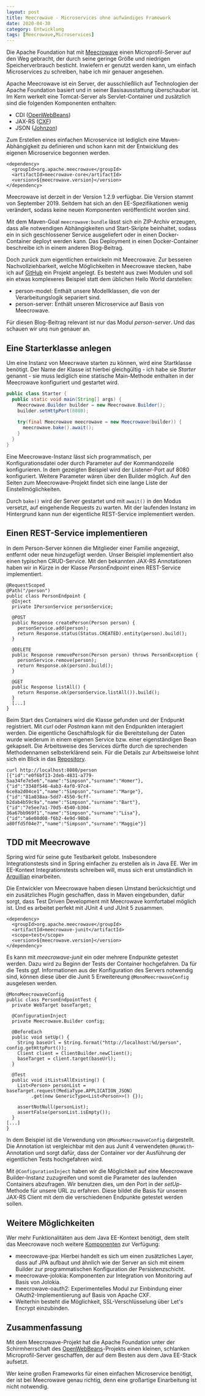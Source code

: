 ```yaml
---
layout: post
title: Meecrowave - Microservices ohne aufwändiges Framework
date: 2020-04-30
category: Entwicklung
tags: [Meecrowave,Microservices]
---
```

Die Apache Foundation hat mit [Meecrowave][meecrowave] einen Microprofil-Server auf den Weg gebracht, der durch
seine geringe Größe und niedrigen Speicherverbrauch besticht. Inwiefern er genutzt werden kann, um
einfach Microservices zu schreiben, habe ich mir genauer angesehen.

<!--more-->

Apache Meecrowave ist ein Server, der ausschließlich auf Technologien der Apache Foundation basiert
und in seiner Basisausstattung überschaubar ist. Im Kern werkelt eine Tomcat-Server als
Servlet-Container und zusätzlich sind die folgenden Komponenten enthalten:

* CDI ([OpenWebBeans][openwebbeans])
* JAX-RS ([CXF][cxf])
* JSON ([Johnzon][johnzon])

Zum Erstellen eines einfachen Microservice ist lediglich eine Maven-Abhängigkeit zu definieren und
schon kann mit der Entwicklung des eigenen Microservice begonnen werden.

```
<dependency>
  <groupId>org.apache.meecrowave</groupId>
  <artifactId>meecrowave-core</artifactId>
  <version>${meecrowave.version}</version>
</dependency>
```

Meecrowave ist derzeit in der Version 1.2.9 verfügbar. Die Version stammt von September 2019. Seitdem
hat sich an den EE-Spezifikationen wenig verändert, sodass keine neuen Komponenten veröffentlicht
worden sind.

Mit dem Maven-Goal `meecrowave:bundle` lässt sich ein ZIP-Archiv erzeugen, dass alle notwendigen
Abhängigkeiten und Start-Skripte beinhaltet, sodass ein in sich geschlossener Service ausgeliefert
oder in einen Docker-Container deployt werden kann. Das Deployment in einen Docker-Container
beschreibe ich in einem anderen Blog-Beitrag.

Doch zurück zum eigentlichen entwickeln mit Meecrowave. Zur besseren Nachvollziehbarkeit, welche 
Möglichkeiten in Meecrowave stecken, habe ich auf [GitHub][github] ein Projekt angelegt. Es besteht aus zwei
Modulen und soll ein etwas komplexeres Beispiel statt dem üblichen Hello World darstellen:

* person-model: Enthält unsere Modellklassen, die von der Verarbeitungslogik separiert sind.
* person-server: Enthält unseren Microservice auf Basis von Meecrowave.

Für diesen Blog-Beitrag relevant ist nur das Modul _person-server_. Und das schauen wir uns nun
genauer an.

## Eine Starterklasse anlegen

Um eine Instanz von Meecrwave starten zu können, wird eine Startklasse benötigt. Der Name der Klasse
ist hierbei gleichgültig - ich habe sie _Starter_ genannt - sie muss lediglich eine statische
Main-Methode enthalten in der Meecrowave konfiguriert und gestartet wird.

```java
public class Starter {
  public static void main(String[] args) {
    Meecrowave.Builder builder = new Meecrowave.Builder();
    builder.setHttpPort(8080);
    
    try(final Meecrowave meecrowave = new Meecrowave(builder)) {
      meecrowave.bake().await();
    }
  }
}
```

Eine Meecrowave-Instanz lässt sich programmatisch, per Konfigurationsdatei oder durch Parameter auf
der Kommandozeile konfigurieren. In dem gezeigten Beispiel wird der Listener-Port auf 8080
konfiguriert. Weitere Parameter wären über den Builder möglich. Auf den Seiten zum
Meecrowave-Projekt findet sich eine lange Liste der Einstellmöglichkeiten.

Durch `bake()` wird der Server gestartet und mit `await()` in den Modus versetzt, auf eingehende
Requests zu warten. Mit der laufenden Instanz im Hintergrund kann nun der eigentliche REST-Service
implementiert werden.

## Einen REST-Service implementieren

In dem Person-Server können die Mitglieder einer Familie angezeigt, entfernt oder neue hinzugefügt
werden. Unser Beispiel implementiert also einen typischen CRUD-Service. Mit den bekannten JAX-RS
Annotationen haben wir in Kürze in der Klasse _PersonEndpoint_ einen REST-Service implementiert.

```
@RequestScoped
@Path("/person")
public class PersonEndpoint {
  @Inject
  private IPersonService personService;
	
  @POST
  public Response createPerson(Person person) {
    personService.add(person);
    return Response.status(Status.CREATED).entity(person).build();
  }
	
  @DELETE
  public Response removePerson(Person person) throws PersonException {
    personService.remove(person);
    return Response.ok(person).build();
  }
	
  @GET
  public Response listAll() {
    return Response.ok(personService.listAll()).build();
  }
  [...]
}
``` 

Beim Start des Containers wird die Klasse gefunden und der Endpunkt registriert. Mit _curl_ oder
_Postman_ kann mit den Endpunkten interagiert werden. Die eigentliche Geschäftslogik für die
Bereitstellung der Daten wurde wiederum in einem eigenen Service bzw. einer eigenständigen Bean
gekapselt. Die Arbeitsweise des Services dürfte durch die sprechenden Methodennamen selbsterklärend
sein. Für die Details zur Arbeitsweise lohnt sich ein Blick in das [Repository][github].


```
curl http://localhost:8080/person
[{"id":"e0f6bf13-2deb-4831-a779-5aa34fe7e5e6","name":"Simpson","surname":"Homer"},
{"id":"3348f546-4ab3-4af0-97c4-6ce8a2d04ce1","name":"Simpson","surname":"Marge"},
{"id":"81a038aa-5dd7-4550-9cff-b2dab4b59c9a","name":"Simpson","surname":"Bart"},
{"id":"7e5ee7a1-70d5-4540-b304-36a67bb969f1","name":"Simpson","surname":"Lisa"},
{"id":"a6e08d08-f6b2-4e9d-98b8-a80ffd5f04e7","name":"Simpson","surname":"Maggie"}]
```

## TDD mit Meecrowave

Spring wird für seine gute Testbarkeit gelobt. Insbesondere Integrationstests sind in Spring
einfacher zu erstellen als in Java EE. Wer im EE-Kontext Integrationstests schreiben will, muss sich
erst umständlich in [Arquillian][arquillian] einarbeiten.

Die Entwickler von Meecrowave haben diesen Umstand berücksichtigt und ein zusätzliches Plugin
geschaffen, dass in Maven eingebunden, dafür sorgt, dass Test Driven Development mit Meecrowave
komfortabel möglich ist. Und es arbeitet perfekt mit JUnit 4 und JUnit 5 zusammen.

```
<dependency>
  <groupId>org.apache.meecrowave</groupId>
  <artifactId>meecrowave-junit</artifactId>
  <scope>test</scope>
  <version>${meecrowave.version}</version>
</dependency>
```

Es kann mit _meecrowave-junit_ ein oder mehrere Endpunkte getestet werden. Dazu wird zu Beginn der
Tests der Container hochgefahren. Da für die Tests ggf. Informationen aus der Konfiguration des
Servers notwendig sind, können diese über die Junit 5 Erweitereung `@MonoMeecrowaveConfig`
ausgelesen werden.


```
@MonoMeecrowaveConfig
public class PersonEndpointTest {
  private WebTarget baseTarget;
	
  @ConfigurationInject
  private Meecrowave.Builder config;
	
  @BeforeEach
  public void setUp() {
    String baseUrl = String.format("http://localhost:%d/person", config.getHttpPort());
    Client client = ClientBuilder.newClient();
    baseTarget = client.target(baseUrl);
  }
	
  @Test
  public void itListsAllExisting() {
    List<Person> personList = baseTarget.request(MediaType.APPLICATION_JSON)
         .get(new GenericType<List<Person>>() {});
    
    assertNotNull(personList);
    assertFalse(personList.isEmpty());
  }
[...]
}
```

In dem Beispiel ist die Verwendung von `@MonoMeecrowaveConfig` dargestellt. Die Annotation ist
vergleichbar mit den aus Junit 4 verwendeten `@RunWith`-Annotation und sorgt dafür, dass der
Container vor der Ausführung der eigentlichen Tests hochgefahren wird.

Mit `@ConfigurationInject` haben wir die Möglichkeit auf eine Meecrowave Builder-Instanz zuzugreifen
und somit die Parameter des laufenden Containers abzufragen. Wir benutzen dies, um den Port in der
_setUp_-Methode für unsere URL zu erfahren. Diese bildet die Basis für unseren JAX-RS Client mit dem
die verschiedenen Endpunkte getestet werden sollen.

## Weitere Möglichkeiten

Wer mehr Funktionalitäten aus dem Java EE-Kontext benötigt, dem stellt das Meecrowave noch weitere
[Komponenten][meecrowave-components] zur Verfügung:

* meecrowave-jpa: Hierbei handelt es sich um einen zusätzliches Layer, dass auf JPA aufbaut und
  ähnlich wie der Server an sich mit einem Builder zur programmatischen Konfiguration der
Persistenzschicht.
* meecrowave-jolokia: Komponenten zur Integration von Monitoring auf Basis von Jolokia.
* meecrowave-oauth2: Experimentelles Modul zur Einbindung einer OAuth2-Implementiierung auf Basis
  von Apache CXF.
* Weiterhin besteht die Möglichkeit, SSL-Verschlüsselung über Let's Encrypt einzubinden.

## Zusammenfassung

Mit dem Meecrowave-Projekt hat die Apache Foundation unter der Schirmherrschaft des
[OpenWebBeans][openwebbeans]-Projekts einen kleinen, schlanken Microprofil-Server geschaffen, der auf dem Besten aus
dem Java EE-Stack aufsetzt.

Wer keine großen Frameworks für einen einfachen Microservice benötigt, der ist bei Meecrowave genau
richtig, denn eine großartige Einarbeitung ist nicht notwendig. 


[meecrowave]: https://openwebbeans.apache.org/meecrowave/
[github]: https://github.com/rollinhand/meecrowave-example/
[arquillian]: http://arquillian.org
[meecrowave-components]: https://openwebbeans.apache.org/meecrowave/components.html
[openwebbeans]: https://openwebbeans.apache.org
[cxf]: https://cxf.apache.org
[johnzon]: https://johnzon.apache.org
